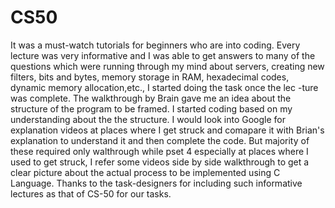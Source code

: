 # CS50
It was a must-watch tutorials for beginners who are into coding. Every 
lecture was very informative and I was able to get answers to many of 
the questions which were running through my mind about servers, creating
new filters, bits and bytes, memory storage in RAM, hexadecimal codes,
dynamic memory allocation,etc., I started doing the task once the lec
-ture was complete. The walkthrough by Brain gave me an idea about the
structure of the program to be framed. I started coding based on my
understanding about the the structure. I would look into Google for 
explanation videos at places where I get struck and comapare it with
Brian's explanation to understand it and then complete the code. But
majority of these required only walthrough while pset 4 especially
at places where I used to get struck, I refer some videos side by 
side walkthrough to get a clear picture about the actual process to 
be implemented using C Language. Thanks to the task-designers for
including such informative lectures as that of CS-50 for our tasks.
